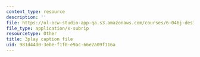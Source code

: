 ```yaml
---
content_type: resource
description: ''
file: https://ol-ocw-studio-app-qa.s3.amazonaws.com/courses/6-046j-design-and-analysis-of-algorithms-spring-2015/981d44d03ebef1f0e9ac66e2a09f116a_C6EWVBNCxsc.srt
file_type: application/x-subrip
resourcetype: Other
title: 3play caption file
uid: 981d44d0-3ebe-f1f0-e9ac-66e2a09f116a
---
```

